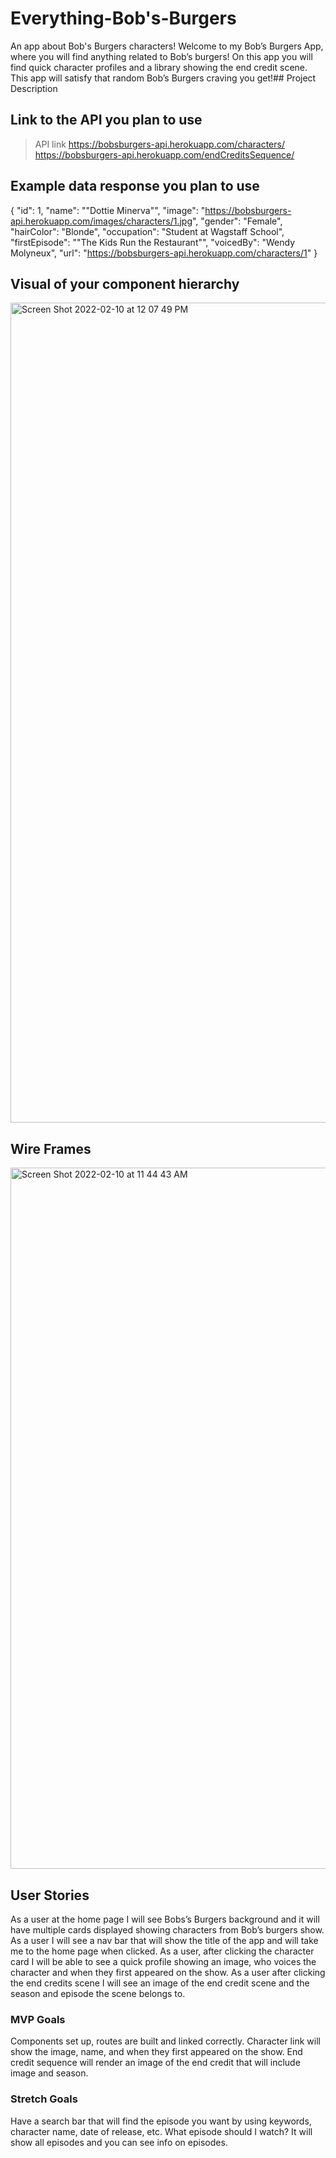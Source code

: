 # Everything-Bob's-Burgers
An app about Bob's Burgers characters! Welcome to my Bob’s Burgers App, where you will find anything related to Bob’s burgers! On this app you will find quick character profiles and a library showing the end credit scene. This app will satisfy that random Bob’s Burgers craving you get!## Project Description 

## Link to the API you plan to use
> API link
https://bobsburgers-api.herokuapp.com/characters/
https://bobsburgers-api.herokuapp.com/endCreditsSequence/

## Example data response you plan to use
{
    "id": 1,
    "name": "\"Dottie Minerva\"",
    "image": "https://bobsburgers-api.herokuapp.com/images/characters/1.jpg",
    "gender": "Female",
    "hairColor": "Blonde",
    "occupation": "Student at Wagstaff School",
    "firstEpisode": "\"The Kids Run the Restaurant\"",
    "voicedBy": "Wendy Molyneux",
    "url": "https://bobsburgers-api.herokuapp.com/characters/1"
  }
## Visual of your component hierarchy
<img width="1312" alt="Screen Shot 2022-02-10 at 12 07 49 PM" src="https://media.git.generalassemb.ly/user/40831/files/21cea500-8a6a-11ec-860d-c153f15253ff">

## Wire Frames

<img width="1122" alt="Screen Shot 2022-02-10 at 11 44 43 AM" src="https://media.git.generalassemb.ly/user/40831/files/e9799780-8a66-11ec-9e66-5de312ad57d3">


## User Stories
As a user at the home page I will see Bobs’s Burgers background and it will have multiple cards displayed showing characters from Bob’s burgers show.  
As a user I will see a nav bar that will show the title of the app and will take me to the home page when clicked.
As a user, after clicking the character card I will be able to see a quick profile showing an image, who voices the character and when they first appeared on the show.
As a user after clicking the end credits scene I will see an image of the end credit scene and the season and episode the scene belongs to.

### MVP Goals
Components set up, routes are built and linked correctly. 
Character link will show the image, name, and when they first appeared on the show. 
End credit sequence will render an image of the end credit that will include image and season.

### Stretch Goals
Have a search bar that will find the episode you want by using keywords, character name, date of release, etc.
What episode should I watch? It  will show all episodes and you can see info on episodes.
